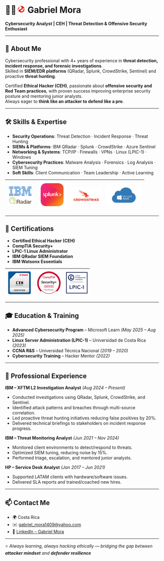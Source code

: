 # 👨‍💻<img src="https://github.com/GaboO-x/GaboO-x/blob/main/Fantasma.png" alt="Haunter" width="30"/> Gabriel Mora  

**Cybersecurity Analyst | CEH | Threat Detection & Offensive Security Enthusiast**  

---

## 🚀 About Me  
Cybersecurity professional with 4+ years of experience in **threat detection, incident response, and forensic investigations**.  
Skilled in **SIEM/EDR platforms** (QRadar, Splunk, CrowdStrike, Sentinel) and proactive **threat hunting**.  

Certified **Ethical Hacker (CEH)**, passionate about **offensive security and Red Team practices**, with proven success improving enterprise security posture and mentoring junior analysts.  
Always eager to **think like an attacker to defend like a pro**.  

---

## 🛠️ Skills & Expertise  
- **Security Operations**: Threat Detection · Incident Response · Threat Hunting  
- **SIEMs & Platforms**: IBM QRadar · Splunk · CrowdStrike · Azure Sentinel  
- **Networking & Systems**: TCP/IP · Firewalls · VPNs · Linux (LPIC-1) · Windows  
- **Cybersecurity Practices**: Malware Analysis · Forensics · Log Analysis · SIEM Tuning  
- **Soft Skills**: Client Communication · Team Leadership · Active Learning  

| <img src="https://github.com/GaboO-x/GaboO-x/blob/main/Qradar2.png" alt="IBM QRadar" width="85"/> | <img src="https://github.com/GaboO-x/GaboO-x/blob/main/Splunk2.png" alt="Splunk" width="95"/> | <img src="https://github.com/GaboO-x/GaboO-x/blob/main/Crowdstrike2.png" alt="CrowdStrike" width="100"/> | <img src="https://github.com/GaboO-x/GaboO-x/blob/main/Azure2.png" alt="Azure Sentinel" width="120"/> |
|:--:|:--:|:--:|:--:|

---

## 📜 Certifications  
- **Certified Ethical Hacker (CEH)**  
- **CompTIA Security+**  
- **LPIC-1 Linux Administrator**  
- **IBM QRadar SIEM Foundation**  
- **IBM Watsonx Essentials**
  
| <img src="https://github.com/GaboO-x/GaboO-x/blob/main/CEH.png" alt="Certified Ethical Hacker" width="80"/> | <img src="https://github.com/GaboO-x/GaboO-x/blob/main/SecPlus2.png" alt="CompTIA Security+" width="85"/> | <img src="https://github.com/GaboO-x/GaboO-x/blob/main/Lpic1.png" alt="LPIC-1 Linux Administrator" width="70"/> |
|:--:|:--:|:--:|

---

## 🎓 Education & Training  
- **Advanced Cybersecurity Program** – Microsoft Learn *(May 2025 – Aug 2025)*  
- **Linux Server Administration (LPIC-1)** – Universidad de Costa Rica *(2023)*  
- **CCNA R&S** – Universidad Técnica Nacional *(2019 – 2020)*  
- **Cybersecurity Training** – Hacker Mentor *(2022)*  

---

## 💼 Professional Experience  
**IBM – XFTM L2 Investigation Analyst** *(Aug 2024 – Present)*  
- Conducted investigations using QRadar, Splunk, CrowdStrike, and Sentinel.  
- Identified attack patterns and breaches through multi-source correlation.  
- Led proactive threat hunting initiatives reducing false positives by 20%.  
- Delivered technical briefings to stakeholders on incident response progress.  

**IBM – Threat Monitoring Analyst** *(Jun 2021 – Nov 2024)*  
- Monitored client environments to detect/respond to threats.  
- Optimized SIEM tuning, reducing noise by 15%.  
- Performed triage, escalation, and mentored junior analysts.  

**HP – Service Desk Analyst** *(Jan 2017 – Jun 2021)*  
- Supported LATAM clients with hardware/software issues.  
- Delivered SLA reports and trained/coached new hires.  

---

## 📫 Contact Me  
- 🌍 Costa Rica  
- ✉️ [gabriel_mora1409@yahoo.com](mailto:gabriel_mora1409@yahoo.com)  
- 🔗 [LinkedIn – Gabriel Mora](https://www.linkedin.com/in/gabriel-mora-b33320b1)  

---
⭐️ *Always learning, always hacking ethically — bridging the gap between **attacker mindset** and **defender resilience***  
